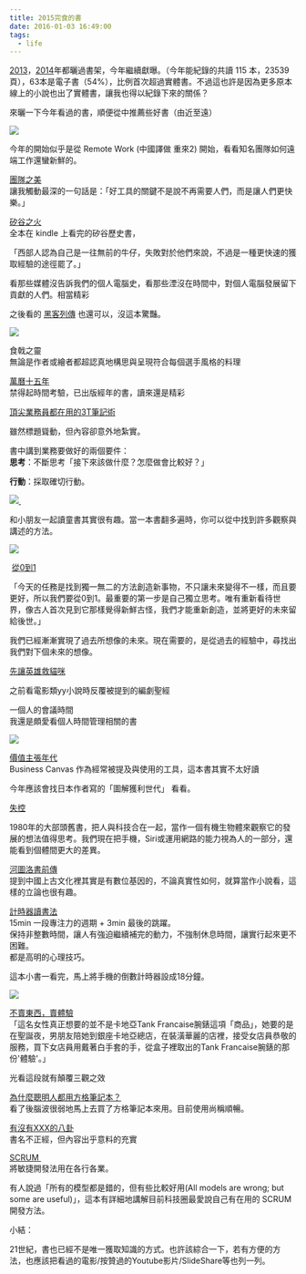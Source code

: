 ```yaml
---
title: 2015完食的書
date: 2016-01-03 16:49:00
tags: 
  - life
---
```


[2013](http://blog.gasolin.idv.tw/2013/12/blog-post.html)，[2014](http://blog.gasolin.idv.tw/2015/01/2014.html)年都曬過書架，今年繼續獻曝。（今年能紀錄的共讀 115 本，23539頁），63本是電子書（54%），比例首次超過實體書。不過這也許是因為更多原本線上的小說也出了實體書，讓我也得以紀錄下來的關係？  

來曬一下今年看過的書，順便從中推薦些好書（由近至遠）  

[![](http://4.bp.blogspot.com/-QaQ1mJd9Blc/VolAK9mtA9I/AAAAAAAAEB0/-HghPRzsK7c/s400/2016-01-03%2B23-36-59%2B%25E7%259A%2584%25E8%259E%25A2%25E5%25B9%2595%25E6%2593%25B7%25E5%259C%2596.png)](http://4.bp.blogspot.com/-QaQ1mJd9Blc/VolAK9mtA9I/AAAAAAAAEB0/-HghPRzsK7c/s1600/2016-01-03%2B23-36-59%2B%25E7%259A%2584%25E8%259E%25A2%25E5%25B9%2595%25E6%2593%25B7%25E5%259C%2596.png)

今年的開始似乎是從 Remote Work (中國譯做 重來2) 開始，看看知名團隊如何遠端工作還蠻新鮮的。  

[團隊之美](http://www.anobii.com/books/%E5%9C%98%E9%9A%8A%E4%B9%8B%E7%BE%8E/9789862763834/01bec6368eddaffedb/)  
讓我觸動最深的一句話是：「好工具的關鍵不是說不再需要人們，而是讓人們更快樂。」  

[矽谷之火](http://www.anobii.com/books/%E7%9F%BD%E8%B0%B7%E4%B9%8B%E7%81%AB/011bbad6661a3c2a05/)  
全本在 kindle 上看完的矽谷歷史書，  

「西部人認為自己是一往無前的牛仔，失敗對於他們來說，不過是一種更快速的獲取經驗的途徑罷了。」  

看那些媒體沒告訴我們的個人電腦史，看那些湮沒在時間中，對個人電腦發展留下貢獻的人們。相當精彩  

之後看的 [黑客列傳](http://www.anobii.com/books/%E9%BB%91%E5%AE%A2%E5%88%97%E5%82%B3/9789862764633/01e878decc7781a7d8/) 也還可以，沒這本驚豔。  

![](http://2.bp.blogspot.com/-zzcjSqUHvb4/VolCTwYoPlI/AAAAAAAAECA/NNl5K-qfhdE/s400/2016-01-03%2B23-43-46%2B%25E7%259A%2584%25E8%259E%25A2%25E5%25B9%2595%25E6%2593%25B7%25E5%259C%2596.png)

食戟之靈  
無論是作者或繪者都超認真地構思與呈現符合每個選手風格的料理  

[萬曆十五年](http://www.anobii.com/books/%E8%90%AC%E6%9B%86%E5%8D%81%E4%BA%94%E5%B9%B4/9789578876019/0096082bd3cbecc848/)  
禁得起時間考驗，已出版經年的書，讀來還是精彩  

[頂尖業務員都在用的3T筆記術](http://www.anobii.com/books/%E9%A0%82%E5%B0%96%E6%A5%AD%E5%8B%99%E5%93%A1%E9%83%BD%E5%9C%A8%E7%94%A8%E7%9A%843T%E7%AD%86%E8%A8%98%E8%A1%93/9789862352557/014c403d32d3210a10/)  

雖然標題聳動，但內容卻意外地紮實。  

書中講到業務要做好的兩個要件：  
**思考**：不斷思考「接下來該做什麼？怎麼做會比較好？」

**行動**：採取確切行動。

[![](http://1.bp.blogspot.com/-98zH-7eK8PA/VolDTLqk8tI/AAAAAAAAECM/B2pbpi8hr2A/s400/2016-01-03%2B23-50-17%2B%25E7%259A%2584%25E8%259E%25A2%25E5%25B9%2595%25E6%2593%25B7%25E5%259C%2596.png) ](http://1.bp.blogspot.com/-98zH-7eK8PA/VolDTLqk8tI/AAAAAAAAECM/B2pbpi8hr2A/s1600/2016-01-03%2B23-50-17%2B%25E7%259A%2584%25E8%259E%25A2%25E5%25B9%2595%25E6%2593%25B7%25E5%259C%2596.png)

和小朋友一起讀童書其實很有趣。當一本書翻多遍時，你可以從中找到許多觀察與講述的方法。

[![](http://2.bp.blogspot.com/-LwgoCILVD6g/VolDsDh06SI/AAAAAAAAECU/aHFF2bM0fFE/s400/2016-01-03%2B23-51-52%2B%25E7%259A%2584%25E8%259E%25A2%25E5%25B9%2595%25E6%2593%25B7%25E5%259C%2596.png)](http://2.bp.blogspot.com/-LwgoCILVD6g/VolDsDh06SI/AAAAAAAAECU/aHFF2bM0fFE/s1600/2016-01-03%2B23-51-52%2B%25E7%259A%2584%25E8%259E%25A2%25E5%25B9%2595%25E6%2593%25B7%25E5%259C%2596.png)

 [從0到1](http://www.anobii.com/books/%E5%BE%9E0%E5%88%B01/9789862419533/01556708753fb327ce/)  

「今天的任務是找到獨一無二的方法創造新事物，不只讓未來變得不一樣，而且要更好，所以我們要從0到1。最重要的第一步是自己獨立思考。唯有重新看待世界，像古人首次見到它那樣覺得新鮮古怪，我們才能重新創造，並將更好的未來留給後世。」  

我們已經漸漸實現了過去所想像的未來。現在需要的，是從過去的經驗中，尋找出我們對下個未來的想像。  

[先讓英雄救貓咪](http://www.anobii.com/books/%E5%85%88%E8%AE%93%E8%8B%B1%E9%9B%84%E6%95%91%E8%B2%93%E5%92%AA/9789868980266/01b4452dd6382b5ed6/)  

之前看電影類yy小說時反覆被提到的編劇聖經  

一個人的會議時間  
我還是頗愛看個人時間管理相關的書  

[![](http://2.bp.blogspot.com/-doF3yxuYalo/VolFzg87jiI/AAAAAAAAECg/picjlAuloqA/s400/2016-01-04%2B00-00-56%2B%25E7%259A%2584%25E8%259E%25A2%25E5%25B9%2595%25E6%2593%25B7%25E5%259C%2596.png)](http://2.bp.blogspot.com/-doF3yxuYalo/VolFzg87jiI/AAAAAAAAECg/picjlAuloqA/s1600/2016-01-04%2B00-00-56%2B%25E7%259A%2584%25E8%259E%25A2%25E5%25B9%2595%25E6%2593%25B7%25E5%259C%2596.png)

[價值主張年代](http://www.anobii.com/books/%E5%83%B9%E5%80%BC%E4%B8%BB%E5%BC%B5%E5%B9%B4%E4%BB%A3/9789863980605/01a2edb53458fce6d8/)  
Business Canvas 作為經常被提及與使用的工具，這本書其實不太好讀  

今年應該會找日本作者寫的「圖解獲利世代」 看看。  

[失控](http://www.anobii.com/books/%E5%A4%B1%E6%8E%A7/9787513300711/01de5511185a555c58/)  

1980年的大部頭舊書，把人與科技合在一起，當作一個有機生物體來觀察它的發展的想法值得思考。我們現在把手機，Siri或運用網路的能力視為人的一部分，還能看到個體間更大的差異。  

[河圖洛書前傳](http://www.anobii.com/books/%E6%B2%B3%E5%9C%96%E6%B4%9B%E6%9B%B8%E5%89%8D%E5%82%B3/9789862727355/01e4d23f398bd4e8fe/)  
提到中國上古文化裡其實是有數位基因的，不論真實性如何，就算當作小說看，這樣的立論也很有趣。  

[計時器讀書法](http://www.anobii.com/books/%E8%A8%88%E6%99%82%E5%99%A8%E8%AE%80%E6%9B%B8%E6%B3%95/9789866151651/017c544b43968941fe/)  
15min 一段專注力的週期 + 3min 最後的跳躍。  
保持非整數時間，讓人有強迫繼續補完的動力，不強制休息時間，讓實行起來更不困難。  
都是高明的心理技巧。  

這本小書一看完，馬上將手機的倒數計時器設成18分鐘。  

[![](http://3.bp.blogspot.com/-I7PCGBObQYM/VolIW_S1l6I/AAAAAAAAECs/oTvnoQUijcs/s400/2016-01-04%2B00-11-49%2B%25E7%259A%2584%25E8%259E%25A2%25E5%25B9%2595%25E6%2593%25B7%25E5%259C%2596.png)](http://3.bp.blogspot.com/-I7PCGBObQYM/VolIW_S1l6I/AAAAAAAAECs/oTvnoQUijcs/s1600/2016-01-04%2B00-11-49%2B%25E7%259A%2584%25E8%259E%25A2%25E5%25B9%2595%25E6%2593%25B7%25E5%259C%2596.png)

[不賣東西，賣體驗](http://www.anobii.com/books/%E4%B8%8D%E8%B3%A3%E6%9D%B1%E8%A5%BF%EF%BC%8C%E8%B3%A3%E9%AB%94%E9%A9%97/9789862418505/01759dee9b65b0e846/)  
「這名女性真正想要的並不是卡地亞Tank Francaise腕錶這項「商品」，她要的是在聖誕夜，男朋友陪她到銀座卡地亞總店，在裝潢華麗的店裡，接受女店員恭敬的服務，買下女店員用戴著白手套的手，從盒子裡取出的Tank Francaise腕錶的那份'體驗'。」  

光看這段就有顛覆三觀之效  

[為什麼聰明人都用方格筆記本？](http://www.anobii.com/books/%E7%82%BA%E4%BB%80%E9%BA%BC%E8%81%B0%E6%98%8E%E4%BA%BA%E9%83%BD%E7%94%A8%E6%96%B9%E6%A0%BC%E7%AD%86%E8%A8%98%E6%9C%AC%EF%BC%9F/9789861753805/017762dcc8455ff042/)  
看了後腦波很弱地馬上去買了方格筆記本來用。目前使用尚稱順暢。  

[有沒有XXX的八卦](http://www.anobii.com/books/%E6%9C%89%E6%B2%92%E6%9C%89XXX%E7%9A%84%E5%85%AB%E5%8D%A6/9789869147644/01a90ff646c6a6798f/)  
書名不正經，但內容出乎意料的充實  

[SCRUM ](http://www.anobii.com/books/SCRUM/9789863207146/014dea631355a32031/)  
將敏捷開發法用在各行各業。  

有人說過「所有的模型都是錯的，但有些比較好用(All models are wrong; but some are useful)」，這本有詳細地講解目前科技圈最愛說自己有在用的 SCRUM 開發方法。  

小結：  

21世紀，書也已經不是唯一獲取知識的方式。也許該綜合一下，若有方便的方法，也應該把看過的電影/按贊過的Youtube影片/SlideShare等也列一列。
